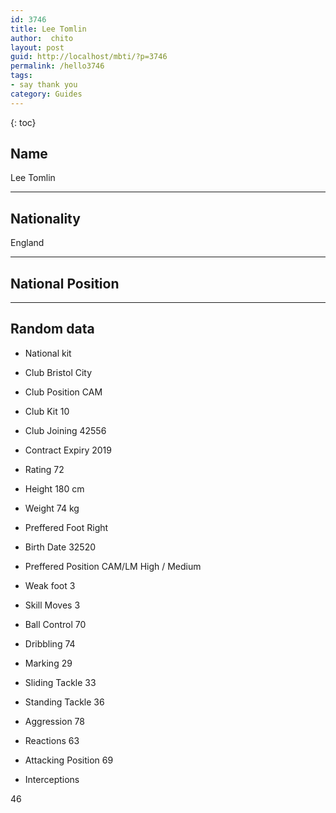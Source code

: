 ```yaml
---
id: 3746
title: Lee Tomlin
author:  chito 
layout: post
guid: http://localhost/mbti/?p=3746
permalink: /hello3746
tags:
- say thank you
category: Guides
---
```



{: toc}


## Name  
Lee Tomlin 

* * *

## Nationality  
England 

* * *

## National Position 

* * *

## Random data 

  * National kit 
  * Club 
Bristol City 

  * Club Position 
CAM 

  * Club Kit 
10 

  * Club Joining 
42556 

  * Contract Expiry 
2019 

  * Rating 
72 

  * Height 
180 cm 

  * Weight 
74 kg 

  * Preffered Foot 
Right 

  * Birth Date 
32520 

  * Preffered Position 
CAM/LM High / Medium 

  * Weak foot 
3 

  * Skill Moves 
3 

  * Ball Control 
70 

  * Dribbling 
74 

  * Marking 
29 

  * Sliding Tackle 
33 

  * Standing Tackle 
36 

  * Aggression 
78 

  * Reactions 
63 

  * Attacking Position 
69 

  * Interceptions 

46</ul>
